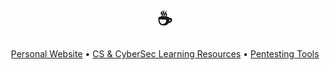 <div align="center">

# ☕

[Personal Website](https://mladicstefan.com) • [CS & CyberSec Learning Resources](https://github.com/mladicstefan/CS-Cybersec-Learning-Resources) • [Pentesting Tools](https://github.com/mladicstefan/Pentesting-tools)

</div>
